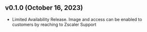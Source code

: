 ## v0.1.0 (October 16, 2023)
* Limited Availability Release. Image and access can be enabled to customers by reaching to Zscaler Support
